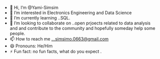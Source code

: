 - 👋 Hi, I’m @Yami-Simsim
- 👀 I’m interested in Electronics Engineering and Data Science
- 🌱 I’m currently learning ..SQL.
- 💞️ I’m looking to collaborate on ..open prjoects related to data analysis and and contribute to the community and hopefully someday help some people.
- 📫 How to reach me ...simsimo.0663@gmail.com
- 😄 Pronouns: He/Him
- ⚡ Fun fact: no fun facts, what do you expect .

<!---
Yami-Simsim/Yami-Simsim is a ✨ special ✨ repository because its `README.md` (this file) appears on your GitHub profile.
You can click the Preview link to take a look at your changes.
--->
